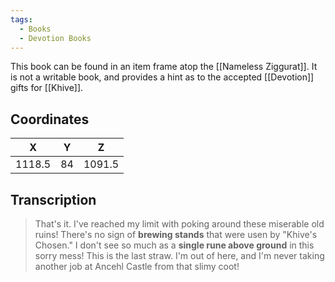 ```yaml
---
tags:
  - Books
  - Devotion Books
---
```


This book can be found in an item frame atop the [[Nameless Ziggurat]]. It is not a writable book, and provides a hint as to the accepted [[Devotion]] gifts for [[Khive]].

## Coordinates
| **X**  | **Y** | **Z**  |
| :----: | :---: | :----: |
| 1118.5 |  84   | 1091.5 |

## Transcription
> That's it. I've reached my limit with poking around these miserable old ruins! There's no sign of **brewing stands** that were usen by "Khive's Chosen." I don't see so much as a **single rune above ground** in this sorry mess! This is the last straw. I'm out of here, and I'm never taking another job at Ancehl Castle from that slimy coot!
